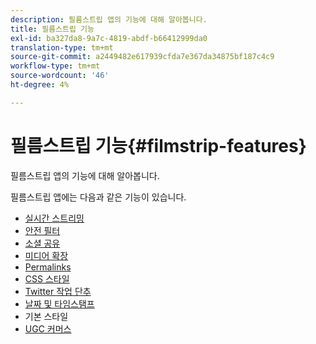 ```yaml
---
description: 필름스트립 앱의 기능에 대해 알아봅니다.
title: 필름스트립 기능
exl-id: ba327da8-9a7c-4819-abdf-b66412999da0
translation-type: tm+mt
source-git-commit: a2449482e617939cfda7e367da34875bf187c4c9
workflow-type: tm+mt
source-wordcount: '46'
ht-degree: 4%

---
```


# 필름스트립 기능{#filmstrip-features}

필름스트립 앱의 기능에 대해 알아봅니다.

필름스트립 앱에는 다음과 같은 기능이 있습니다.

* [실시간 스트리밍](/help/using/c-features-livefyre/c-content-behavior-features/c-content-behavior-features.md#section_emd_syl_d1b)
* [안전 필터](/help/using/c-features-livefyre/c-about-moderation/c-moderation.md#c_moderation)
* [소셜 공유](/help/using/c-features-livefyre/c-social-sharing/c-social-sharing.md#c_social_sharing)
* [미디어 확장](/help/using/c-features-livefyre/c-enagement-features.md#section_pmq_ycm_d1b)
* [Permalinks](/help/using/c-features-livefyre/c-content-collection-tags/c-permalinks.md#c_permalinks)
* [CSS 스타일](/help/using/c-features-livefyre/c-styling-features/c-css-styling-branding.md#c_css_styling_branding)
* [Twitter 작업 단추](/help/using/c-features-livefyre/c-enagement-features.md#section_uzm_ldm_d1b)
* [날짜 및 타임스탬프](/help/using/c-features-livefyre/c-styling-features/c-date-and-timestamp.md#c_date_and_timestamp)
* 기본 스타일
* [UGC 커머스](/help/using/c-features-livefyre/c-ugc-commerce.md#c_ugc_commerce)
